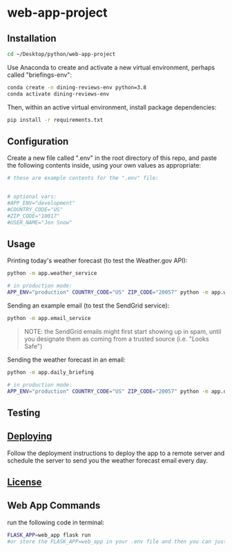 # web-app-project


## Installation

```sh
cd ~/Desktop/python/web-app-project
```

Use Anaconda to create and activate a new virtual environment, perhaps called "briefings-env":

```sh
conda create -n dining-reviews-env python=3.8
conda activate dining-reviews-env
```

Then, within an active virtual environment, install package dependencies:

```sh
pip install -r requirements.txt
```

## Configuration

Create a new file called ".env" in the root directory of this repo, and paste the following contents inside, using your own values as appropriate:

```sh
# these are example contents for the ".env" file:


# optional vars:
#APP_ENV="development"
#COUNTRY_CODE="US"
#ZIP_CODE="10017"
#USER_NAME="Jon Snow"
```

## Usage

Printing today's weather forecast (to test the Weather.gov API):

```sh
python -m app.weather_service

# in production mode:
APP_ENV="production" COUNTRY_CODE="US" ZIP_CODE="20057" python -m app.weather_service
```

Sending an example email (to test the SendGrid service):

```sh
python -m app.email_service
```

> NOTE: the SendGrid emails might first start showing up in spam, until you designate them as coming from a trusted source (i.e. "Looks Safe")

Sending the weather forecast in an email:

```sh
python -m app.daily_briefing

# in production mode:
APP_ENV="production" COUNTRY_CODE="US" ZIP_CODE="20057" python -m app.daily_briefing
```


## Testing
## [Deploying](/DEPLOYING.md)

Follow the deployment instructions to deploy the app to a remote server and schedule the server to send you the weather forecast email every day.


## [License](/LICENSE.md)

## Web App Commands

run the following code in terminal:
```sh
FLASK_APP=web_app flask run
#or store the FLASK_APP=web_app in your .env file and then you can just paste 'flask run'
```
